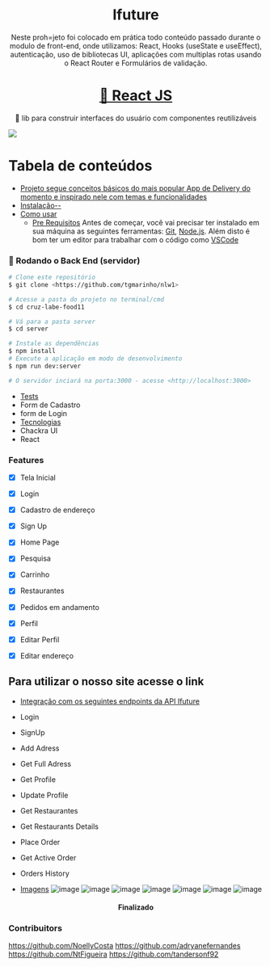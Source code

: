 
<h1 align="center">Ifuture</h1>

<p align="center">Neste proh=jeto foi colocado em prática todo conteúdo passado durante o modulo de front-end, onde utilizamos:
React, Hooks (useState e useEffect), autenticação, uso de bibliotecas UI, aplicações com multiplas rotas usando o React Router e Formulários de validação.  </p>

<h1 align="center">
    <a href="https://pt-br.reactjs.org/">🔗 React JS</a>
</h1>
<p align="center">🚀 lib para construir interfaces do usuário com componentes reutilizáveis</p>

<img src="https://img.shields.io/static/v1?label=Ifuture&message=TurmaCruz&color=7159c1&style=for-the-badge&logo=ghost"/>


Tabela de conteúdos
=================
<!--ts-->
   * [Projeto segue conceitos básicos do mais popular App de Delivery do momento e inspirado nele com temas e funcionalidades ](#Sobre)
   * [Instalação-- ](#instalacao)
   * [Como usar](#como-usar)
      * [Pre Requisitos](#pre-requisitos)
     Antes de começar, você vai precisar ter instalado em sua máquina as seguintes ferramentas:
[Git](https://git-scm.com), [Node.js](https://nodejs.org/en/). 
Além disto é bom ter um editor para trabalhar com o código como [VSCode](https://code.visualstudio.com/)

### 🎲 Rodando o Back End (servidor)

```bash
# Clone este repositório
$ git clone <https://github.com/tgmarinho/nlw1>

# Acesse a pasta do projeto no terminal/cmd
$ cd cruz-labe-food11

# Vá para a pasta server
$ cd server

# Instale as dependências
$ npm install
# Execute a aplicação em modo de desenvolvimento
$ npm run dev:server

# O servidor inciará na porta:3000 - acesse <http://localhost:3000>
```

   * [Tests](#testes)
   * Form de Cadastro
   *  form de Login
   * [Tecnologias](#tecnologias)
   * Chackra UI
   * React


   ### Features

- [x] Tela Inicial
- [x] Login
- [x] Cadastro de endereço
- [x] Sign Up
- [x] Home Page
- [x] Pesquisa
- [x] Carrinho
- [x] Restaurantes
- [x] Pedidos em andamento
- [x] Perfil
- [x] Editar Perfil
- [x] Editar endereço


## Para utilizar o nosso site acesse o link


   * [Integração com os seguintes endpoints  da API Ifuture](#integração)
   * Login
   * SignUp
   * Add Adress
   * Get Full Adress
   * Get Profile
   * Update Profile
   * Get Restaurantes
   * Get Restaurants Details
   * Place Order
   * Get Active Order
   * Orders History

   * [Imagens](#Imagens)
 ![image](https://user-images.githubusercontent.com/59965675/117597248-91021c00-b11b-11eb-9be7-a908bcdc57ff.png)
 ![image](https://user-images.githubusercontent.com/59965675/117597289-a2e3bf00-b11b-11eb-82b2-c82fa050de44.png)
 ![image](https://user-images.githubusercontent.com/59965675/117597351-c73f9b80-b11b-11eb-9b74-799ff47c0ef7.png)
 ![image](https://user-images.githubusercontent.com/59965675/117597401-e4746a00-b11b-11eb-9946-b2244e62232d.png)
 ![image](https://user-images.githubusercontent.com/59965675/117597527-256c7e80-b11c-11eb-864e-9bcb404ac957.png)
 ![image](https://user-images.githubusercontent.com/59965675/117597567-387f4e80-b11c-11eb-8851-465e9bf37ca2.png)
 ![image](https://user-images.githubusercontent.com/59965675/117597601-4c2ab500-b11c-11eb-864b-6d2f9fab4326.png)
 





<h4 align="center"> 
Finalizado
</h4>

### Contribuitors

https://github.com/NoellyCosta
https://github.com/adryanefernandes
https://github.com/NtFigueira
https://github.com/tandersonf92


<!--te-->






